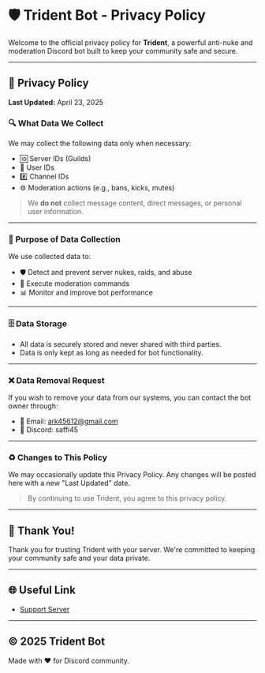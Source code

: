 # 🛡️ Trident Bot - Privacy Policy

Welcome to the official privacy policy for **Trident**, a powerful anti-nuke and moderation Discord bot built to keep your community safe and secure.

---

## 📜 Privacy Policy

**Last Updated:** April 23, 2025

### 🔍 What Data We Collect
We may collect the following data only when necessary:
- 🆔 Server IDs (Guilds)
- 🧑 User IDs
- #️⃣ Channel IDs
- ⚙️ Moderation actions (e.g., bans, kicks, mutes)

> We **do not** collect message content, direct messages, or personal user information.

---

### 🎯 Purpose of Data Collection
We use collected data to:
- 🛡️ Detect and prevent server nukes, raids, and abuse
- 🧰 Execute moderation commands
- 📊 Monitor and improve bot performance

---

### 🗄️ Data Storage
- All data is securely stored and never shared with third parties.
- Data is only kept as long as needed for bot functionality.

---

### ❌ Data Removal Request
If you wish to remove your data from our systems, you can contact the bot owner through:

- 📧 Email: ark45612@gmail.com
- 💬 Discord: saffi45

---

### ♻️ Changes to This Policy
We may occasionally update this Privacy Policy. Any changes will be posted here with a new "Last Updated" date.

> By continuing to use Trident, you agree to this privacy policy.

---

## 🤝 Thank You!
Thank you for trusting Trident with your server. We're committed to keeping your community safe and your data private.

---

## 🌐 Useful Link
- [Support Server](https://discord.gg/lovers-arenaa)

---

## © 2025 Trident Bot
Made with ❤️ for Discord community.
